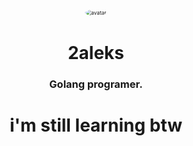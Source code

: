 
<div align="center">
	<image style="border-radius: 50%; scale: 0.6; margin: 0" src="./images/avatar.png" alt="avatar">
	<div>
		<h1>2aleks</h1>
		<h3>Golang programer.</h3>
		<h1>i'm still learning btw</h1>
	</div>
</div>
